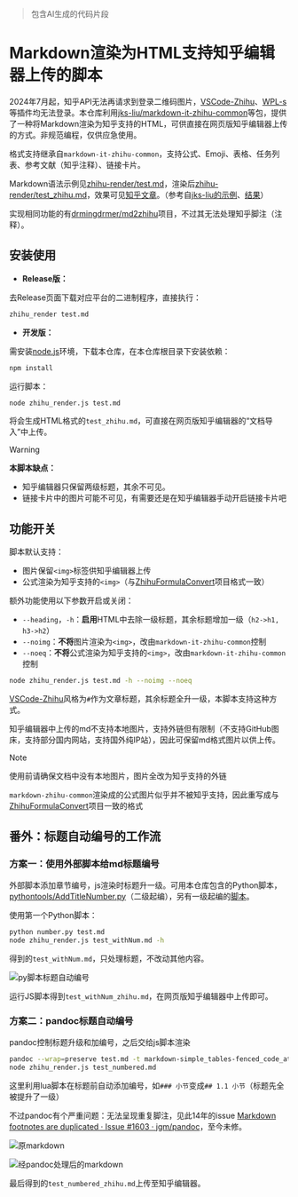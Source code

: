 > 包含AI生成的代码片段

# Markdown渲染为HTML支持知乎编辑器上传的脚本

2024年7月起，知乎API无法再请求到登录二维码图片，[VSCode-Zhihu](https://github.com/niudai/VSCode-Zhihu)、[WPL-s](https://github.com/jks-liu/WPL-s)等插件均无法登录。本仓库利用[jks-liu/markdown-it-zhihu-common](https://github.com/jks-liu/markdown-it-zhihu-common#readme)等包，提供了一种将Markdown渲染为知乎支持的HTML，可供直接在网页版知乎编辑器上传的方式。非规范编程，仅供应急使用。

格式支持继承自`markdown-it-zhihu-common`，支持公式、Emoji、表格、任务列表、参考文献（知乎注释）、链接卡片。

Markdown语法示例见[zhihu-render/test.md](https://github.com/marvel084/zhihu-render/blob/main/test.md)，渲染后[zhihu-render/test_zhihu.md](https://github.com/marvel084/zhihu-render/blob/main/test_zhihu.md)，效果可见[知乎文章](https://zhuanlan.zhihu.com/p/719814080)。（参考自[jks-liu的示例](https://github.com/jks-liu/zhihu/blob/master/WPLs-introduction-and-test.md)、[结果](https://zhuanlan.zhihu.com/p/390528313)）

实现相同功能的有[drmingdrmer/md2zhihu](https://github.com/drmingdrmer/md2zhihu)项目，不过其无法处理知乎脚注（注释）。

## 安装使用

- **Release版：** 

去Release页面下载对应平台的二进制程序，直接执行：

```bash
zhihu_render test.md
```

- **开发版：** 

需安装[node.js](https://nodejs.org/zh-cn)环境，下载本仓库，在本仓库根目录下安装依赖：

```bash
npm install
```

运行脚本：

```bash
node zhihu_render.js test.md
```

将会生成HTML格式的`test_zhihu.md`，可直接在网页版知乎编辑器的“文档导入”中上传。


> [!WARNING]
>
> **本脚本缺点：**
>
> - 知乎编辑器只保留两级标题，其余不可见。
> - 链接卡片中的图片可能不可见，有需要还是在知乎编辑器手动开启链接卡片吧


## 功能开关

脚本默认支持：

- 图片保留`<img>`标签供知乎编辑器上传
- 公式渲染为知乎支持的`<img>`（与[ZhihuFormulaConvert](https://github.com/pluveto/ZhihuFormulaConvert)项目格式一致）

额外功能使用以下参数开启或关闭：

- `--heading`，`-h`：**启用**HTML中去除一级标题，其余标题增加一级（`h2->h1, h3->h2`）
- `--noimg`：**不将**图片渲染为`<img>`，改由`markdown-it-zhihu-common`控制
- `--noeq`：**不将**公式渲染为知乎支持的`<img>`，改由`markdown-it-zhihu-common`控制

```bash
node zhihu_render.js test.md -h --noimg --noeq
```

[VSCode-Zhihu](https://github.com/niudai/VSCode-Zhihu)风格为`#`作为文章标题，其余标题全升一级，本脚本支持这种方式。

知乎编辑器中上传的md不支持本地图片，支持外链但有限制（不支持GitHub图床，支持部分国内网站，支持国外纯IP站），因此可保留md格式图片以供上传。

> [!NOTE]
>
> 使用前请确保文档中没有本地图片，图片全改为知乎支持的外链


`markdown-zhihu-common`渲染成的公式图片似乎并不被知乎支持，因此重写成与[ZhihuFormulaConvert](https://github.com/pluveto/ZhihuFormulaConvert)项目一致的格式


## 番外：标题自动编号的工作流

### 方案一：使用外部脚本给md标题编号

外部脚本添加章节编号，js渲染时标题升一级。可用本仓库包含的Python脚本，[pythontools/AddTitleNumber.py](https://github.com/frone/pythontools/blob/master/AddTitleNumber.py)（二级起编），另有一级起编的[脚本](https://blog.csdn.net/u012443641/article/details/126440876)。

使用第一个Python脚本：

```bash
python number.py test.md
node zhihu_render.js test_withNum.md -h
```

得到的`test_withNum.md`，只处理标题，不改动其他内容。

![py脚本标题自动编号](https://img.earlywolf.cn/img/202409132021928.png)

运行JS脚本得到`test_withNum_zhihu.md`，在网页版知乎编辑器中上传即可。



### 方案二：pandoc标题自动编号

pandoc控制标题升级和加编号，之后交给js脚本渲染

```bash
pandoc --wrap=preserve test.md -t markdown-simple_tables-fenced_code_attributes --shift-heading-level-by=-1 -o test_numbered.md --lua-filter=heading-numbering.lua
node zhihu_render.js test_numbered.md
```

这里利用lua脚本在标题前自动添加编号，如`### 小节`变成`## 1.1 小节`（标题先全被提升了一级）

不过pandoc有个严重问题：无法呈现重复脚注，见此14年的issue [Markdown footnotes are duplicated · Issue #1603 · jgm/pandoc](https://github.com/jgm/pandoc/issues/1603)，至今未修。

![原markdown](https://img.earlywolf.cn/img/202409132021930.png)

![经pandoc处理后的markdown](https://img.earlywolf.cn/img/202409132021931.png)

最后得到的`test_numbered_zhihu.md`上传至知乎编辑器。



